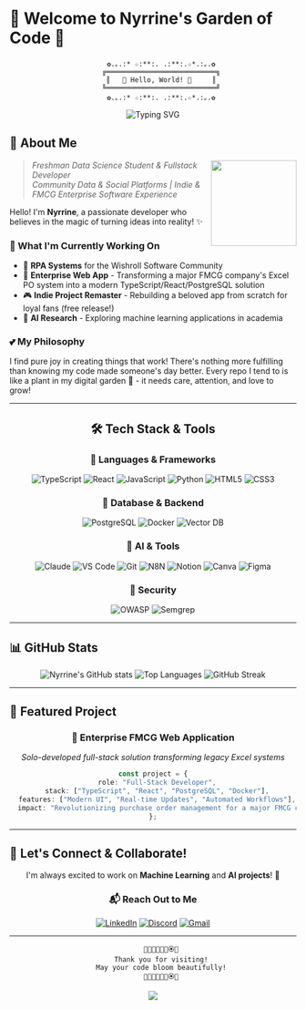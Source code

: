 # 🌸 Welcome to Nyrrine's Garden of Code 🌸

<div align="center">
  
```
    ✿.｡.:* ☆:**:. .:**:.☆*.:｡.✿
    ╔═══════════════════════════╗
    ║   🌷 Hello, World! 🌷     ║
    ╚═══════════════════════════╝
    ✿.｡.:* ☆:**:. .:**:.☆*.:｡.✿
```

<img src="https://readme-typing-svg.herokuapp.com?font=Fira+Code&pause=1000&color=FF69B4&center=true&vCenter=true&width=435&lines=Fullstack+Developer+🌺;Data+Science+Student+📊;Building+Tomorrow's+Software+✨;Digital+Gardener+🌱" alt="Typing SVG" />

</div>

## 🎀 About Me 

<img align="right" width="150" src="https://media.giphy.com/media/L1R1tvI9svkIWwpVYr/giphy.gif" />

> *Freshman Data Science Student & Fullstack Developer*  
> *Community Data & Social Platforms | Indie & FMCG Enterprise Software Experience*

Hello! I'm **Nyrrine**, a passionate developer who believes in the magic of turning ideas into reality! ✨

### 🌷 What I'm Currently Working On

- 🤖 **RPA Systems** for the Wishroll Software Community
- 🏪 **Enterprise Web App** - Transforming a major FMCG company's Excel PO system into a modern TypeScript/React/PostgreSQL solution
- 🎮 **Indie Project Remaster** - Rebuilding a beloved app from scratch for loyal fans (free release!)
- 🧠 **AI Research** - Exploring machine learning applications in academia

### 💕 My Philosophy

I find pure joy in creating things that work! There's nothing more fulfilling than knowing my code made someone's day better. Every repo I tend to is like a plant in my digital garden 🌱 - it needs care, attention, and love to grow!

<div align="center">
  
---

## 🛠️ Tech Stack & Tools

### 💖 Languages & Frameworks
![TypeScript](https://img.shields.io/badge/TypeScript-007ACC?style=for-the-badge&logo=typescript&logoColor=white&color=ff69b4)
![React](https://img.shields.io/badge/React-20232A?style=for-the-badge&logo=react&logoColor=61DAFB&color=ffb6c1)
![JavaScript](https://img.shields.io/badge/JavaScript-F7DF1E?style=for-the-badge&logo=javascript&logoColor=black&color=ff69b4)
![Python](https://img.shields.io/badge/Python-3776AB?style=for-the-badge&logo=python&logoColor=white&color=ffb6c1)
![HTML5](https://img.shields.io/badge/HTML5-E34F26?style=for-the-badge&logo=html5&logoColor=white&color=ff69b4)
![CSS3](https://img.shields.io/badge/CSS3-1572B6?style=for-the-badge&logo=css3&logoColor=white&color=ffb6c1)

### 🌺 Database & Backend
![PostgreSQL](https://img.shields.io/badge/PostgreSQL-316192?style=for-the-badge&logo=postgresql&logoColor=white&color=ff69b4)
![Docker](https://img.shields.io/badge/Docker-2496ED?style=for-the-badge&logo=docker&logoColor=white&color=ffb6c1)
![Vector DB](https://img.shields.io/badge/Vector_Databases-FF4785?style=for-the-badge&logoColor=white&color=ff69b4)

### 🎨 AI & Tools
![Claude](https://img.shields.io/badge/Claude_AI-412991?style=for-the-badge&logoColor=white&color=ffb6c1)
![VS Code](https://img.shields.io/badge/VS_Code-0078D4?style=for-the-badge&logo=visual%20studio%20code&logoColor=white&color=ff69b4)
![Git](https://img.shields.io/badge/Git-F05032?style=for-the-badge&logo=git&logoColor=white&color=ffb6c1)
![N8N](https://img.shields.io/badge/N8N-FF6D5A?style=for-the-badge&logoColor=white&color=ff69b4)
![Notion](https://img.shields.io/badge/Notion-000000?style=for-the-badge&logo=notion&logoColor=white&color=ffb6c1)
![Canva](https://img.shields.io/badge/Canva-00C4CC?style=for-the-badge&logo=canva&logoColor=white&color=ff69b4)
![Figma](https://img.shields.io/badge/Figma-F24E1E?style=for-the-badge&logo=figma&logoColor=white&color=ffb6c1)

### 🔐 Security
![OWASP](https://img.shields.io/badge/OWASP-000000?style=for-the-badge&logoColor=white&color=ff69b4)
![Semgrep](https://img.shields.io/badge/Semgrep-62F1A1?style=for-the-badge&logoColor=white&color=ffb6c1)

</div>

---

## 📊 GitHub Stats

<div align="center">
  
<img src="https://github-readme-stats.vercel.app/api?username=nyrrine&show_icons=true&theme=omni&bg_color=ffc0cb,ffb6c1,ff69b4&title_color=fff&text_color=fff&icon_color=fff" alt="Nyrrine's GitHub stats" />

<img src="https://github-readme-stats.vercel.app/api/top-langs/?username=nyrrine&layout=compact&theme=omni&bg_color=ff69b4,ffb6c1,ffc0cb&title_color=fff&text_color=fff" alt="Top Languages" />

<img src="https://github-readme-streak-stats.herokuapp.com/?user=nyrrine&theme=omni&background=ffc0cb&ring=ff69b4&fire=ff69b4&currStreakLabel=ff1493" alt="GitHub Streak" />

</div>

---

## 🌸 Featured Project

<div align="center">
  
### 🏪 Enterprise FMCG Web Application
*Solo-developed full-stack solution transforming legacy Excel systems*

```typescript
const project = {
  role: "Full-Stack Developer",
  stack: ["TypeScript", "React", "PostgreSQL", "Docker"],
  features: ["Modern UI", "Real-time Updates", "Automated Workflows"],
  impact: "Revolutionizing purchase order management for a major FMCG company"
};
```

</div>

---

## 🤝 Let's Connect & Collaborate!

<div align="center">

I'm always excited to work on **Machine Learning** and **AI projects**! 🤖

### 📬 Reach Out to Me

[![LinkedIn](https://img.shields.io/badge/LinkedIn-0077B5?style=for-the-badge&logo=linkedin&logoColor=white&color=ff69b4)](https://www.linkedin.com/in/joaquin-ross-70a528346/)
[![Discord](https://img.shields.io/badge/Discord-7289DA?style=for-the-badge&logo=discord&logoColor=white&color=ffb6c1)](https://discord.com/users/nyrrine)
[![Gmail](https://img.shields.io/badge/Gmail-D14836?style=for-the-badge&logo=gmail&logoColor=white&color=ff69b4)](mailto:nyrrine@gmail.com)

</div>

---

<div align="center">
  
```
    🌷🌸🌺🌻🌼🌹🏵️💐
    Thank you for visiting!
    May your code bloom beautifully!
    🌷🌸🌺🌻🌼🌹🏵️💐
```

<img src="https://capsule-render.vercel.app/api?type=waving&color=gradient&customColorList=30&height=100&section=footer&text=Happy%20Coding!&fontSize=20&fontColor=ff69b4&animation=twinkling" />

</div>
